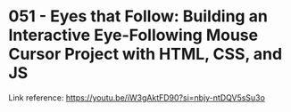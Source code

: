 # 051 - Eyes that Follow: Building an Interactive Eye-Following Mouse Cursor Project with HTML, CSS, and JS

Link reference: https://youtu.be/iW3gAktFD90?si=nbjy-ntDQV5sSu3o
